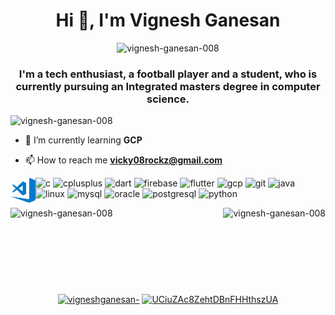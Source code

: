 <h1 align="center">Hi 👋, I'm Vignesh Ganesan</h1>

<p align="center"> <img src="https://octodex.github.com/images/yaktocat.png" alt="vignesh-ganesan-008" height=350/> </p>

<h3 align="center">I'm a tech enthusiast, a football player and a student, who is currently pursuing an Integrated masters degree in computer science.</h3>

<p align="left"> <img src="https://komarev.com/ghpvc/?username=vignesh-ganesan-008" alt="vignesh-ganesan-008" /> </p>

- 🌱 I’m currently learning **GCP**

- 📫 How to reach me **vicky08rockz@gmail.com**

<p align="left"><img align="left" alt="Visual Studio Code" width="40" height="40" src="https://raw.githubusercontent.com/github/explore/80688e429a7d4ef2fca1e82350fe8e3517d3494d/topics/visual-studio-code/visual-studio-code.png"/><img src="https://devicons.github.io/devicon/devicon.git/icons/c/c-original.svg" alt="c" width="40" height="40"/> <img src="https://devicons.github.io/devicon/devicon.git/icons/cplusplus/cplusplus-original.svg" alt="cplusplus" width="40" height="40"/> <img src="https://www.vectorlogo.zone/logos/dartlang/dartlang-icon.svg" alt="dart" width="40" height="40"/> <img src="https://www.vectorlogo.zone/logos/firebase/firebase-icon.svg" alt="firebase" width="40" height="40"/> <img src="https://www.vectorlogo.zone/logos/flutterio/flutterio-icon.svg" alt="flutter" width="40" height="40"/> <img src="https://www.vectorlogo.zone/logos/google_cloud/google_cloud-icon.svg" alt="gcp" width="40" height="40"/> <img src="https://www.vectorlogo.zone/logos/git-scm/git-scm-icon.svg" alt="git" width="40" height="40"/> <img src="https://devicons.github.io/devicon/devicon.git/icons/java/java-original-wordmark.svg" alt="java" width="40" height="40"/> <img src="https://devicons.github.io/devicon/devicon.git/icons/linux/linux-original.svg" alt="linux" width="40" height="40"/> <img src="https://devicons.github.io/devicon/devicon.git/icons/mysql/mysql-original-wordmark.svg" alt="mysql" width="40" height="40"/> <img src="https://devicons.github.io/devicon/devicon.git/icons/oracle/oracle-original.svg" alt="oracle" width="40" height="40"/> <img src="https://devicons.github.io/devicon/devicon.git/icons/postgresql/postgresql-original-wordmark.svg" alt="postgresql" width="40" height="40"/> <img src="https://devicons.github.io/devicon/devicon.git/icons/python/python-original.svg" alt="python" width="40" height="40"/></p>

<p><img align="left" src="https://github-readme-stats.vercel.app/api/top-langs/?username=vignesh-ganesan-008&layout=compact&hide=html&theme=dark" alt="vignesh-ganesan-008" /></p><p><img align="right" src="https://github-readme-stats.vercel.app/api?username=vignesh-ganesan-008&show_icons=true&theme=dark&count_private=true" alt="vignesh-ganesan-008" /></p>

<p align="center"><br></br><br></br><br></br><br></br><a href="https://linkedin.com/in/vigneshganesan-" target="blank"><img align="center" src="https://cdn.jsdelivr.net/npm/simple-icons@3.0.1/icons/linkedin.svg" alt="vigneshganesan-" height="30" width="30" /></a>&nbsp;<a href="https://www.youtube.com/channel/UCiuZAc8ZehtDBnFHHthszUA" target="blank"><img align="center" src="https://cdn.jsdelivr.net/npm/simple-icons@3.0.1/icons/youtube.svg" alt="UCiuZAc8ZehtDBnFHHthszUA" height="30" width="30" /></a></p>
